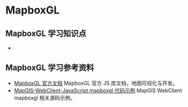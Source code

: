 # MapboxGL

## MapboxGL 学习知识点

- 

## MapboxGL 学习参考资料

- [MapboxGL 官方文档](https://docs.mapbox.com/mapbox-gl-js/)
  MapboxGL 官方 JS 库文档，地图可视化与开发。
- [MapGIS-WebClient-JavaScript mapboxgl 代码示例](https://toscode.mulanos.cn/osmapgis/WebClient-JavaScript/blob/master/src/mapboxgl/index.js)
  MapGIS WebClient mapboxgl 相关源码示例。 
